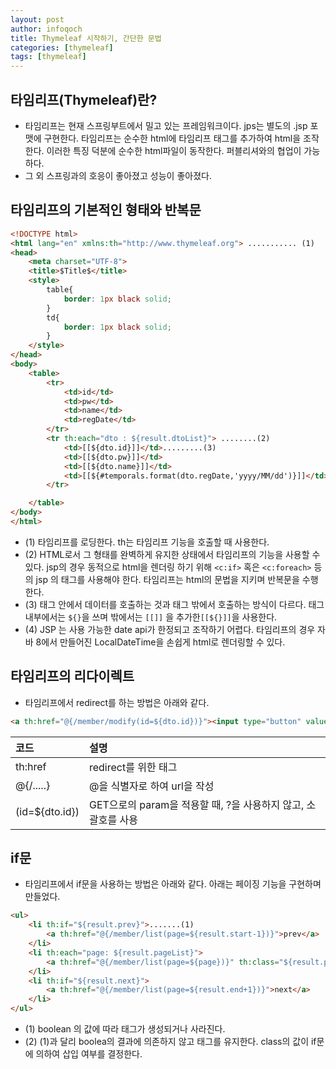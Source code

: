 ```yaml
---
layout: post
author: infoqoch
title: Thymeleaf 시작하기, 간단한 문법
categories: [thymeleaf]
tags: [thymeleaf]
---
```


## 타임리프(Thymeleaf)란?
- 타임리프는 현재 스프링부트에서 밀고 있는 프레임워크이다. jps는 별도의 .jsp 포맷에 구현한다. 타임리프는 순수한 html에 타임리프 태그를 추가하여 html을 조작한다. 이러한 특징 덕분에 순수한 html파일이 동작한다. 퍼블리셔와의 협업이 가능하다. 
- 그 외 스프링과의 호응이 좋아졌고 성능이 좋아졌다. 

## 타임리프의 기본적인 형태와 반복문

```html
<!DOCTYPE html>
<html lang="en" xmlns:th="http://www.thymeleaf.org"> ........... (1)
<head>
    <meta charset="UTF-8">
    <title>$Title$</title>
    <style>
        table{
            border: 1px black solid;
        }
        td{
            border: 1px black solid;
        }
    </style>
</head>
<body>
    <table>
        <tr>
            <td>id</td>
            <td>pw</td>
            <td>name</td>
            <td>regDate</td>
        </tr>
        <tr th:each="dto : ${result.dtoList}"> ........(2)
            <td>[[${dto.id}]]</td>.........(3)
            <td>[[${dto.pw}]]</td>
            <td>[[${dto.name}]]</td>
            <td>[[${#temporals.format(dto.regDate,'yyyy/MM/dd')}]]</td> ........(4)
        </tr>

    </table>
</body>
</html>
```

- (1) 타임리프를 로딩한다. th는 타임리프 기능을 호출할 때 사용한다. 
- (2) HTML로서 그 형태를 완벽하게 유지한 상태에서 타임리프의 기능을 사용할 수 있다. jsp의 경우 동적으로 html을 렌더링 하기 위해 `<c:if>` 혹은 `<c:foreach>` 등의 jsp 의 태그를 사용해야 한다. 타임리프는 html의 문법을 지키며 반복문을 수행한다.
- (3) 태그 안에서 데이터를 호출하는 것과 태그 밖에서 호출하는 방식이 다르다. 태그 내부에서는 `${}`을 쓰며 밖에서는 `[[]]` 을 추가한`[[${}]]`을 사용한다.
- (4) JSP 는 사용 가능한 date api가 한정되고 조작하기 어렵다. 타임리프의 경우 자바 8에서 만들어진 LocalDateTime을 손쉽게 html로 렌더링할 수 있다. 

## 타임리프의 리다이렉트
- 타임리프에서 redirect를 하는 방법은 아래와 같다.
  
```html
<a th:href="@{/member/modify(id=${dto.id})}"><input type="button" value="modify"></a>
```

|코드|설명|
|:---|:---|
|th:href|redirect를 위한 태그|
|@{/.....}|@을 식별자로 하여 url을 작성|
|(id=${dto.id})|GET으로의 param을 적용할 때, ?을 사용하지 않고, 소괄호를 사용|

## if문
- 타임리프에서 if문을 사용하는 방법은 아래와 같다. 아래는 페이징 기능을 구현하며 만들었다.   

```html
<ul>
    <li th:if="${result.prev}">.......(1)
        <a th:href="@{/member/list(page=${result.start-1})}">prev</a>
    </li>
    <li th:each="page: ${result.pageList}">
        <a th:href="@{/member/list(page=${page})}" th:class="${result.page==page?'bold':''}">[[${page}]]</a>......(2)
    </li>
    <li th:if="${result.next}">
        <a th:href="@{/member/list(page=${result.end+1})}">next</a>
    </li>
</ul>
```

- (1) boolean 의 값에 따라 태그가 생성되거나 사라진다. 
- (2) (1)과 달리 boolea의 결과에 의존하지 않고 태그를 유지한다. class의 값이 if문에 의하여 삽입 여부를 결정한다.